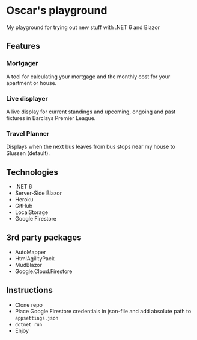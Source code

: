 # Oscar's playground
My playground for trying out new stuff with .NET 6 and Blazor

## Features
### Mortgager
A tool for calculating your mortgage and the monthly cost for your apartment or house.

### Live displayer
A live display for current standings and upcoming, ongoing and past fixtures in Barclays Premier League.

### Travel Planner
Displays when the next bus leaves from bus stops near my house to Slussen (default).

## Technologies
- .NET 6
- Server-Side Blazor
- Heroku
- GitHub
- LocalStorage
- Google Firestore

## 3rd party packages
- AutoMapper
- HtmlAgilityPack
- MudBlazor
- Google.Cloud.Firestore

## Instructions
- Clone repo
- Place Google Firestore credentials in json-file and add absolute path to `appsettings.json`
- `dotnet run`
- Enjoy